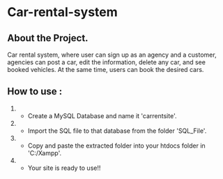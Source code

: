 # Car-rental-system
## About the Project.
Car rental system, where user can sign up as an agency and a customer, agencies can post a car, edit the information, delete any car, and see booked vehicles. At the same time, users can book the desired cars.

## How to use : 
1. - Create a MySQL Database and name it 'carrentsite'.
2. - Import the SQL file to that database from the folder 'SQL_File'.
3. - Copy and paste the extracted folder into your htdocs folder in 'C:/Xampp'.
4. - Your site is ready to use!!
   
